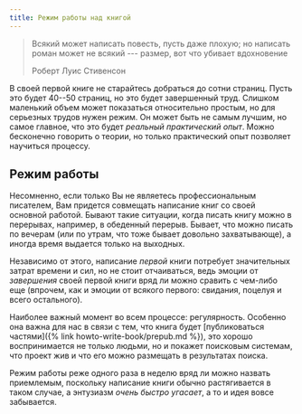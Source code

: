 ```yaml
---
title: Режим работы над книгой
---
```


> Всякий может написать повесть, пусть даже плохую; но написать роман
> может не всякий --- размер, вот что убивает вдохновение
>
> Роберт Луис Стивенсон

В своей первой книге не старайтесь добраться до сотни страниц.  Пусть
это будет 40--50 страниц, но это будет завершенный труд.  Слишком
маленький объем может показаться относительно простым, но для
серьезных трудов нужен режим. Он может быть не самым лучшим, но самое
главное, что это будет *реальный практический опыт*.  Можно бесконечно
говорить о теории, но только практический опыт позволяет научиться
процессу.

## Режим работы

Несомненно, если только Вы не являетесь профессиональным писателем,
Вам придется совмещать написание книг со своей основной работой.
Бывают такие ситуации, когда писать книгу можно в перерывах, например,
в обеденный перерыв.  Бывает, что можно писать по вечерам (или по
утрам, что тоже бывает довольно захватывающе), а иногда время выдается
только на выходных.

Независимо от этого, написание *первой* книги потребует значительных
затрат времени и сил, но не стоит отчаиваться, ведь эмоции от
*завершения* своей первой книги вряд ли можно сравить с чем-либо еще
(впрочем, как и эмоции от всякого первого: свидания, поцелуя и всего
остального).

Наиболее важный момент во всем процессе: регулярность.  Особенно она
важна для нас в связи с тем, что книга будет [публиковаться
частями]({% link howto-write-book/prepub.md %}), это хорошо
воспринимается не только людьми, но и покажет поисковым системам, что
проект жив и что его можно размещать в результатах поиска.

Режим работы реже одного раза в неделю вряд ли можно назвать
приемлемым, поскольку написание книги обычно растягивается в таком
случае, а энтузиазм *очень быстро угасает*, а то и идея вовсе
забывается.
